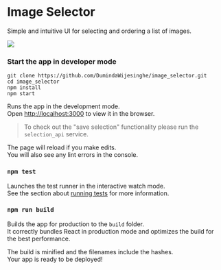 # Image Selector
Simple and intuitive UI for selecting and ordering a list of images.

![](https://github.com/DumindaWijesinghe/image_selector/blob/master/src/images/screen1.gif)

### Start the app in developer mode

```
git clone https://github.com/DumindaWijesinghe/image_selector.git
cd image_selector
npm install
npm start
```
Runs the app in the development mode.<br>
Open [http://localhost:3000](http://localhost:3000) to view it in the browser.

>To check out the "save selection" functionality please run the `selection_api` service.

The page will reload if you make edits.<br>
You will also see any lint errors in the console.

### `npm test`

Launches the test runner in the interactive watch mode.<br>
See the section about [running tests](https://facebook.github.io/create-react-app/docs/running-tests) for more information.

### `npm run build`

Builds the app for production to the `build` folder.<br>
It correctly bundles React in production mode and optimizes the build for the best performance.

The build is minified and the filenames include the hashes.<br>
Your app is ready to be deployed!
